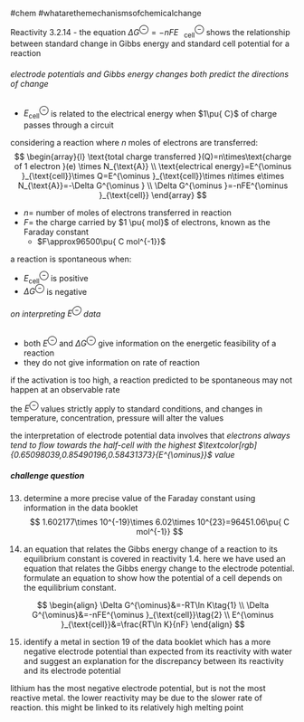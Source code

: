 #chem #whatarethemechanismsofchemicalchange  
  
Reactivity 3.2.14 - the equation $\Delta G^{\ominus}=-nFE^{\ominus}_{\ \ \ \text{cell}}$ shows the relationship between standard change in Gibbs energy and standard cell potential for a reaction  
  
###### electrode potentials and Gibbs energy changes both predict the directions of change  
- $E^{\ominus}_{\text{cell}}$ is related to the electrical energy when $1\pu{ C}$ of charge passes through a circuit  
  
considering a reaction where $n$ moles of electrons are transferred:  
$$  
\begin{array}{l}  
\text{total charge transferred }(Q)=n\times\text{charge of 1 electron }(e) \times N_{\text{A}} \\  
\text{electrical energy}=E^{\ominus }_{\text{cell}}\times Q=E^{\ominus }_{\text{cell}}\times n\times e\times N_{\text{A}}=-\Delta G^{\ominus } \\  
\Delta G^{\ominus }=-nFE^{\ominus }_{\text{cell}}  
\end{array}  
$$  
- $n=$ number of moles of electrons transferred in reaction  
- $F=$ the charge carried by $1 \pu{ mol}$ of electrons, known as the Faraday constant  
	- $F\approx96500\pu{ C mol^{-1}}$   
  
a reaction is spontaneous when:  
- $E^{\ominus}_{\text{cell}}$ is positive  
- $\Delta G^{\ominus}$ is negative  
  
###### on interpreting $E^{\ominus}$ data  
- both $E^{\ominus}$ and $\Delta G^{\ominus}$ give information on the energetic feasibility of a reaction  
- they do not give information on rate of reaction  
  
if the activation is too high, a reaction predicted to be spontaneous may not happen at an observable rate  
  
the $E^{\ominus}$ values strictly apply to standard conditions, and changes in temperature, concentration, pressure will alter the values  
  
the interpretation of electrode potential data involves that *electrons always tend to flow towards the half-cell with the highest $\textcolor[rgb]{0.65098039,0.85490196,0.58431373}{E^{\ominus}}$ value*  
  
##### challenge question  
13. determine a more precise value of the Faraday constant using information in the data booklet  
$$  
1.602177\times 10^{-19}\times 6.02\times 10^{23}=96451.06\pu{ C mol^{-1}}  
$$  
  
14. an equation that relates the Gibbs energy change of a reaction to its equilibrium constant is covered in reactivity 1.4. here we have used an equation that relates the Gibbs energy change to the electrode potential. formulate an equation to show how the potential of a cell depends on the equilibrium constant.  
  
$$  
\begin{align}  
\Delta G^{\ominus}&=-RT\ln K\tag{1} \\  
\Delta G^{\ominus}&=-nFE^{\ominus }_{\text{cell}}\tag{2} \\  
E^{\ominus }_{\text{cell}}&=\frac{RT\ln K}{nF}  
\end{align}  
$$  
  
15. identify a metal in section 19 of the data booklet which has a more negative electrode potential than expected from its reactivity with water and suggest an explanation for the discrepancy between its reactivity and its electrode potential  
  
lithium has the most negative electrode potential, but is not the most reactive metal. the lower reactivity may be due to the slower rate of reaction. this might be linked to its relatively high melting point